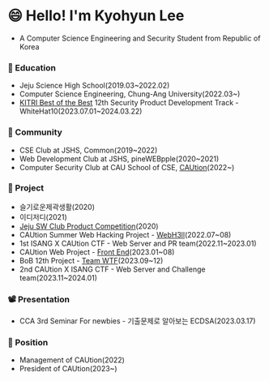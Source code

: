 <h1 align="left">😄 Hello! I'm Kyohyun Lee</h1>

- A Computer Science Engineering and Security Student from Republic of Korea

<h3 align="left">📓 Education</h3>

- Jeju Science High School(2019.03~2022.02)
- Computer Science Engineering, Chung-Ang University(2022.03~)
- [KITRI Best of the Best](https://www.kitribob.kr/) 12th Security Product Development Track - WhiteHat10(2023.07.01~2024.03.22)

<h3 align="left">🏢 Community</h3>

- CSE Club at JSHS, Common(2019~2022)
- Web Development Club at JSHS, pineWEBpple(2020~2021)
- Computer Security Club at CAU School of CSE, [CAUtion](https://github.com/CAUti0n)(2022~)

<h3 align="left">📁 Project</h3>

- 슬기로운제곽생활(2020)
- 이디저디(2021)
- [Jeju SW Club Product Competition](https://github.com/KoYejune0302/2020faceDetectingThermometer)(2020)
- CAUtion Summer Web Hacking Project - [WebH3ll](https://github.com/WebH3ll)(2022.07~08)
- 1st ISANG X CAUtion CTF - Web Server and PR team(2022.11~2023.01)
- CAUtion Web Project - [Front End](https://github.com/CAUti0n/CAUtion-Web-Front-End)(2023.01~08)
- BoB 12th Project - [Team WTF](https://github.com/BoB-WebFuzzing)(2023.09~12)
- 2nd CAUtion X ISANG CTF - Web Server and Challenge team(2023.11~2024.01)

<h3 align="left">📽️ Presentation</h3>

- CCA 3rd Seminar For newbies - 기출문제로 알아보는 ECDSA(2023.03.17)

<h3 align="left">🚀 Position</h3>

- Management of CAUtion(2022)
- President of CAUtion(2023~)
